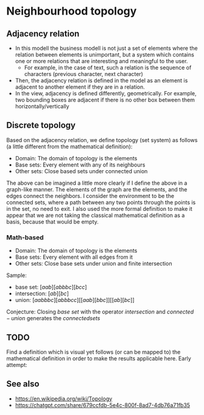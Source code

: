 # Neighbourhood topology

## Adjacency relation

- In this modell the business modell is not just a set of elements where the relation between elements is unimportant, but a system which contains one or more relations that are interesting and meaningful to the user.
  - For example, in the case of text, such a relation is the sequence of characters (previous character, next character)
- Then, the adjacency relation is defined in the model as an element is adjacent to another element if they are in a relation.
- In the view, adjacency is defined differently, geometrically. For example, two bounding boxes are adjacent if there is no other box between them horizontally/vertically

## Discrete topology

Based on the adjacency relation, we define topology (set system) as follows (a little different from the mathematical definition): 

- Domain: The domain of topology is the elements
- Base sets: Every element with any of its neighbours
- Other sets: Close based sets under connected union

The above can be imagined a little more clearly if I define the above in a graph-like manner. The elements of the graph are the elements, and the edges connect the neighbors. I consider the environment to be the connected sets, where a path between any two points through the points is in the set, no need to exit. I also used the more formal definition to make it appear that we are not taking the classical mathematical definition as a basis, because that would be empty.

### Math-based

- Domain: The domain of topology is the elements
- Base sets: Every element with all edges from it
- Other sets: Close base sets under union and finite intersection

Sample: 
- base set:     $[a ab] [ab b bc] [bc c]$
- intersection: $[ab] [bc]$
- union: $[a ab b bc] [ab b bc c] [[a ab] [b bc]] [[ab] [bc]]$

Conjecture: Closing $base$ $set$ with the operator $intersection$ and $connected-union$ generates the $connected sets$

## TODO

Find a definition which is visual yet follows (or can be mapped to) the mathematical definition in order to make the results applicable here. Early attempt:

## See also
- https://en.wikipedia.org/wiki/Topology
- https://chatgpt.com/share/679ccfdb-5e4c-800f-8ad7-4db76a71fb35


